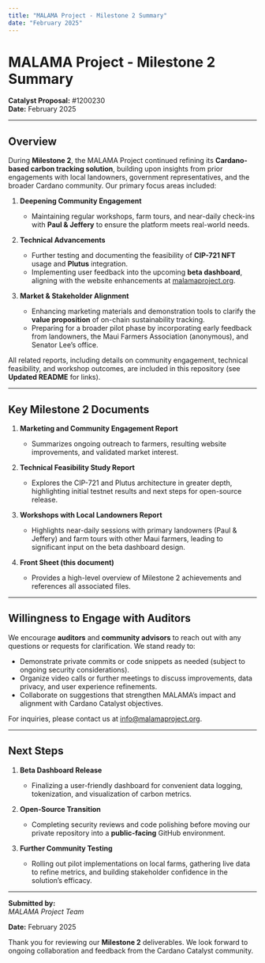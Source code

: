 ```yaml
---
title: "MALAMA Project - Milestone 2 Summary"
date: "February 2025"
---
```


# MALAMA Project - Milestone 2 Summary

**Catalyst Proposal:** #1200230  
**Date:** February 2025  

---

## Overview

During **Milestone 2**, the MALAMA Project continued refining its **Cardano-based carbon tracking solution**, building upon insights from prior engagements with local landowners, government representatives, and the broader Cardano community. Our primary focus areas included:

1. **Deepening Community Engagement**  
   - Maintaining regular workshops, farm tours, and near-daily check-ins with **Paul & Jeffery** to ensure the platform meets real-world needs.

2. **Technical Advancements**  
   - Further testing and documenting the feasibility of **CIP-721 NFT** usage and **Plutus** integration.  
   - Implementing user feedback into the upcoming **beta dashboard**, aligning with the website enhancements at [malamaproject.org](https://www.malamaproject.org).

3. **Market & Stakeholder Alignment**  
   - Enhancing marketing materials and demonstration tools to clarify the **value proposition** of on-chain sustainability tracking.  
   - Preparing for a broader pilot phase by incorporating early feedback from landowners, the Maui Farmers Association (anonymous), and Senator Lee’s office.

All related reports, including details on community engagement, technical feasibility, and workshop outcomes, are included in this repository (see **Updated README** for links).

---

## Key Milestone 2 Documents

1. **Marketing and Community Engagement Report**  
   - Summarizes ongoing outreach to farmers, resulting website improvements, and validated market interest.

2. **Technical Feasibility Study Report**  
   - Explores the CIP-721 and Plutus architecture in greater depth, highlighting initial testnet results and next steps for open-source release.

3. **Workshops with Local Landowners Report**  
   - Highlights near-daily sessions with primary landowners (Paul & Jeffery) and farm tours with other Maui farmers, leading to significant input on the beta dashboard design.

4. **Front Sheet (this document)**  
   - Provides a high-level overview of Milestone 2 achievements and references all associated files.

---

## Willingness to Engage with Auditors

We encourage **auditors** and **community advisors** to reach out with any questions or requests for clarification. We stand ready to:

- Demonstrate private commits or code snippets as needed (subject to ongoing security considerations).  
- Organize video calls or further meetings to discuss improvements, data privacy, and user experience refinements.  
- Collaborate on suggestions that strengthen MALAMA’s impact and alignment with Cardano Catalyst objectives.

For inquiries, please contact us at [info@malamaproject.org](mailto:info@malamaproject.org).

---

## Next Steps

1. **Beta Dashboard Release**  
   - Finalizing a user-friendly dashboard for convenient data logging, tokenization, and visualization of carbon metrics.

2. **Open-Source Transition**  
   - Completing security reviews and code polishing before moving our private repository into a **public-facing** GitHub environment.

3. **Further Community Testing**  
   - Rolling out pilot implementations on local farms, gathering live data to refine metrics, and building stakeholder confidence in the solution’s efficacy.

---

**Submitted by:**  
*MALAMA Project Team*  

**Date:** February 2025  

Thank you for reviewing our **Milestone 2** deliverables. We look forward to ongoing collaboration and feedback from the Cardano Catalyst community.
